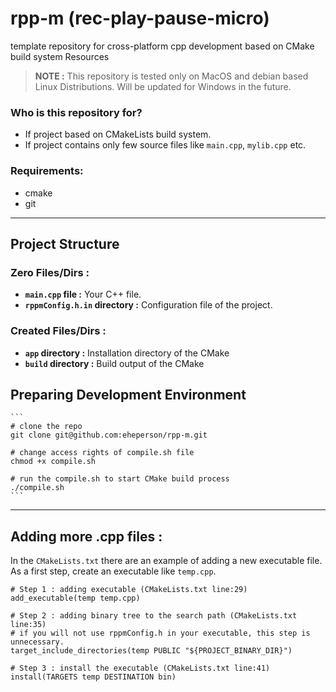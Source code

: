 # rpp-m (rec-play-pause-micro)
 template repository for cross-platform cpp development based on CMake build system Resources

> **NOTE :** This repository is tested only on MacOS and debian based Linux Distributions. Will be updated for Windows in the future.

### Who is this repository for?
* If project based on CMakeLists build system.
* If project contains only few source files like `main.cpp`, `mylib.cpp` etc.

### Requirements:
* cmake
* git


---

## Project Structure
### Zero Files/Dirs :
* **`main.cpp` file :** Your C++ file.
* **`rppmConfig.h.in` directory :** Configuration file of the project.


### Created Files/Dirs :
* **`app` directory :** Installation directory of the CMake
* **`build` directory :** Build output of the CMake 

## Preparing Development Environment
    ```
    # clone the repo
    git clone git@github.com:eheperson/rpp-m.git

    # change access rights of compile.sh file
    chmod +x compile.sh

    # run the compile.sh to start CMake build process
    ./compile.sh
    ```

---

## Adding more .cpp files :

In the `CMakeLists.txt` there are an example of adding a new executable file.
As a first step, create an executable like `temp.cpp`.

```
# Step 1 : adding executable (CMakeLists.txt line:29)
add_executable(temp temp.cpp)

# Step 2 : adding binary tree to the search path (CMakeLists.txt line:35)
# if you will not use rppmConfig.h in your executable, this step is unnecessary.
target_include_directories(temp PUBLIC "${PROJECT_BINARY_DIR}") 

# Step 3 : install the executable (CMakeLists.txt line:41)
install(TARGETS temp DESTINATION bin)
```
